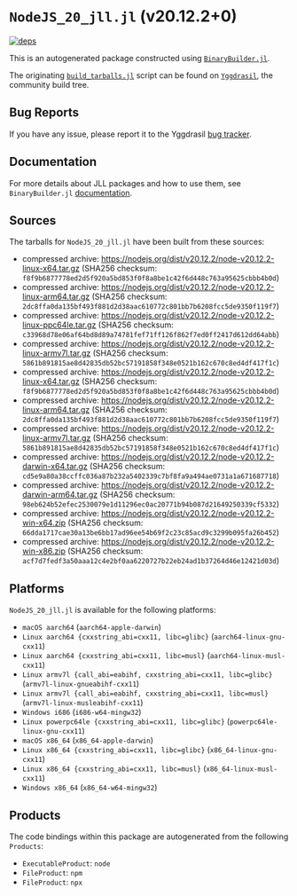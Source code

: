 # `NodeJS_20_jll.jl` (v20.12.2+0)

[![deps](https://juliahub.com/docs/NodeJS_20_jll/deps.svg)](https://juliahub.com/ui/Packages/NodeJS_20_jll/oXVlZ?page=2)

This is an autogenerated package constructed using [`BinaryBuilder.jl`](https://github.com/JuliaPackaging/BinaryBuilder.jl).

The originating [`build_tarballs.jl`](https://github.com/JuliaPackaging/Yggdrasil/blob/26602ca1e9a1ae7334af82e55ee154462dcfdd93/N/NodeJS/NodeJS_20/build_tarballs.jl) script can be found on [`Yggdrasil`](https://github.com/JuliaPackaging/Yggdrasil/), the community build tree.

## Bug Reports

If you have any issue, please report it to the Yggdrasil [bug tracker](https://github.com/JuliaPackaging/Yggdrasil/issues).

## Documentation

For more details about JLL packages and how to use them, see `BinaryBuilder.jl` [documentation](https://docs.binarybuilder.org/stable/jll/).

## Sources

The tarballs for `NodeJS_20_jll.jl` have been built from these sources:

* compressed archive: https://nodejs.org/dist/v20.12.2/node-v20.12.2-linux-x64.tar.gz (SHA256 checksum: `f8f9b6877778ed2d5f920a5bd853f0f8a8be1c42f6d448c763a95625cbbb4b0d`)
* compressed archive: https://nodejs.org/dist/v20.12.2/node-v20.12.2-linux-arm64.tar.gz (SHA256 checksum: `2dc8ffa0da135bf493f881d2d38aac610772c801bb7b6208fcc5de9350f119f7`)
* compressed archive: https://nodejs.org/dist/v20.12.2/node-v20.12.2-linux-ppc64le.tar.gz (SHA256 checksum: `c33968d78e06af64bd8d89a74781fef71ff126f862f7ed0ff2417d612dd64abb`)
* compressed archive: https://nodejs.org/dist/v20.12.2/node-v20.12.2-linux-armv7l.tar.gz (SHA256 checksum: `5861b891815ae8d42835db52bc57191858f348e0521b162c670c8ed4df417f1c`)
* compressed archive: https://nodejs.org/dist/v20.12.2/node-v20.12.2-linux-x64.tar.gz (SHA256 checksum: `f8f9b6877778ed2d5f920a5bd853f0f8a8be1c42f6d448c763a95625cbbb4b0d`)
* compressed archive: https://nodejs.org/dist/v20.12.2/node-v20.12.2-linux-arm64.tar.gz (SHA256 checksum: `2dc8ffa0da135bf493f881d2d38aac610772c801bb7b6208fcc5de9350f119f7`)
* compressed archive: https://nodejs.org/dist/v20.12.2/node-v20.12.2-linux-armv7l.tar.gz (SHA256 checksum: `5861b891815ae8d42835db52bc57191858f348e0521b162c670c8ed4df417f1c`)
* compressed archive: https://nodejs.org/dist/v20.12.2/node-v20.12.2-darwin-x64.tar.gz (SHA256 checksum: `cd5e9a80a38ccffc036a87b232a5402339c7bf8fa9a494ae0731a1a671687718`)
* compressed archive: https://nodejs.org/dist/v20.12.2/node-v20.12.2-darwin-arm64.tar.gz (SHA256 checksum: `98eb624b52efec2530079e1d11296ec0ac20771b94b087d21649250339cf5332`)
* compressed archive: https://nodejs.org/dist/v20.12.2/node-v20.12.2-win-x64.zip (SHA256 checksum: `66dda1717cae30a13be6bb17ad96ee54b69f2c23c85acd9c3299b095fa26b452`)
* compressed archive: https://nodejs.org/dist/v20.12.2/node-v20.12.2-win-x86.zip (SHA256 checksum: `acf7d7fedf3a50aaa12c4e2bf0aa6220727b22eb24ad1b37264d46e12421d03d`)

## Platforms

`NodeJS_20_jll.jl` is available for the following platforms:

* `macOS aarch64` (`aarch64-apple-darwin`)
* `Linux aarch64 {cxxstring_abi=cxx11, libc=glibc}` (`aarch64-linux-gnu-cxx11`)
* `Linux aarch64 {cxxstring_abi=cxx11, libc=musl}` (`aarch64-linux-musl-cxx11`)
* `Linux armv7l {call_abi=eabihf, cxxstring_abi=cxx11, libc=glibc}` (`armv7l-linux-gnueabihf-cxx11`)
* `Linux armv7l {call_abi=eabihf, cxxstring_abi=cxx11, libc=musl}` (`armv7l-linux-musleabihf-cxx11`)
* `Windows i686` (`i686-w64-mingw32`)
* `Linux powerpc64le {cxxstring_abi=cxx11, libc=glibc}` (`powerpc64le-linux-gnu-cxx11`)
* `macOS x86_64` (`x86_64-apple-darwin`)
* `Linux x86_64 {cxxstring_abi=cxx11, libc=glibc}` (`x86_64-linux-gnu-cxx11`)
* `Linux x86_64 {cxxstring_abi=cxx11, libc=musl}` (`x86_64-linux-musl-cxx11`)
* `Windows x86_64` (`x86_64-w64-mingw32`)

## Products

The code bindings within this package are autogenerated from the following `Products`:

* `ExecutableProduct`: `node`
* `FileProduct`: `npm`
* `FileProduct`: `npx`
